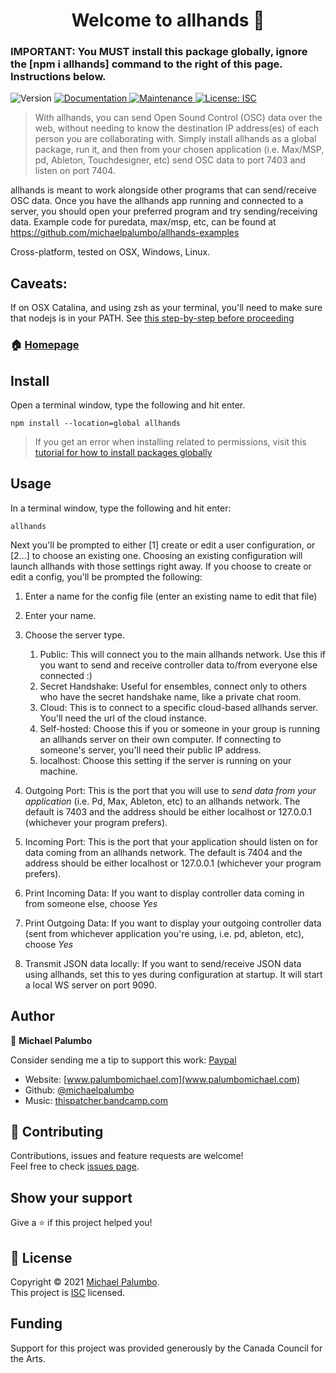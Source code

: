 <h1 align="center">Welcome to allhands 👋</h1>
<h3>IMPORTANT: You MUST install this package globally, ignore the [npm i allhands] command to the right of this page. Instructions below.</h1> 
<p>
  <img alt="Version" src="https://img.shields.io/badge/version-0.0.79-blue.svg?cacheSeconds=2592000" />
  <a href="https://github.com/michaelpalumbo/allhands#readme" target="_blank">
    <img alt="Documentation" src="https://img.shields.io/badge/documentation-yes-brightgreen.svg" />
  </a>
  <a href="https://github.com/michaelpalumbo/allhands/graphs/commit-activity" target="_blank">
    <img alt="Maintenance" src="https://img.shields.io/badge/Maintained%3F-yes-green.svg" />
  </a>
  <a href="https://github.com/michaelpalumbo/allhands/blob/master/LICENSE" target="_blank">
    <img alt="License: ISC" src="https://img.shields.io/github/license/michaelpalumbo/allhands" />
  </a>
</p>

> With allhands, you can send Open Sound Control (OSC) data over the web, without needing to know the destination IP address(es) of each person you are collaborating with. Simply install allhands as a global package, run it, and then from your chosen application (i.e. Max/MSP, pd, Ableton, Touchdesigner, etc) send OSC data to port 7403 and listen on port 7404. 

allhands is meant to work alongside other programs that can send/receive OSC data. Once you have the allhands app running and connected to a server, you should open your preferred program and try sending/receiving data. Example code for puredata, max/msp, etc, can be found at https://github.com/michaelpalumbo/allhands-examples

Cross-platform, tested on OSX, Windows, Linux. 

## Caveats:
If on OSX Catalina, and using zsh as your terminal, you'll need to make sure that nodejs is in your PATH. See [this step-by-step before proceeding](https://medium.com/@andrewjaykeller/how-to-install-node-js-and-npm-with-macoss-new-terminal-zsh-e39b4a62d3d4)


### 🏠 [Homepage](https://github.com/michaelpalumbo/allhands#readme)

## Install
Open a terminal window, type the following and hit enter.

```shell
npm install --location=global allhands
```

> If you get an error when installing related to permissions, visit this [tutorial for how to install packages globally](https://docs.npmjs.com/resolving-eacces-permissions-errors-when-installing-packages-globally)

## Usage
In a terminal window, type the following and hit enter:

```shell
allhands
```

Next you'll be prompted to either [1] create or edit a user configuration, or [2...] to choose an existing one. Choosing an existing configuration will launch allhands with those settings right away. If you choose to create or edit a config, you'll be prompted the following:

1. Enter a name for the config file (enter an existing name to edit that file)
2. Enter your name. 
3. Choose the server type. 

    1. Public: This will connect you to the main allhands network. Use this if you want to send and receive controller data to/from everyone else connected :)
    2. Secret Handshake: Useful for ensembles, connect only to others who have the secret handshake name, like a private chat room. 
    3. Cloud: This is to connect to a specific cloud-based allhands server. You'll need the url of the cloud instance. 
    4. Self-hosted: Choose this if you or someone in your group is running an allhands server on their own computer. If connecting to someone's server, you'll need their public IP address. 
    5. localhost: Choose this setting if the server is running on your machine. 

4. Outgoing Port: This is the port that you will use to *send data from your application* (i.e. Pd, Max, Ableton, etc) to an allhands network. The default is 7403 and the address should be either localhost or 127.0.0.1 (whichever your program prefers).

5. Incoming Port: This is the port that your application should listen on for data coming from an allhands network. The default is 7404 and the address should be either localhost or 127.0.0.1 (whichever your program prefers).

6. Print Incoming Data: If you want to display controller data coming in from someone else, choose *Yes*

7. Print Outgoing Data: If you want to display your outgoing controller data (sent from whichever application you're using, i.e. pd, ableton, etc), choose *Yes*

8. Transmit JSON data locally: If you want to send/receive JSON data using allhands, set this to yes during configuration at startup. It will start a local WS server on port 9090. 

## Author

👤 **Michael Palumbo**

Consider sending me a tip to support this work:
[Paypal](paypal.me/mjpalumbo)

* Website: [www.palumbomichael.com](www.palumbomichael.com)
* Github: [@michaelpalumbo](https://github.com/michaelpalumbo)
* Music: [thispatcher.bandcamp.com](https://thispatcher.bandcamp.com)

## 🤝 Contributing

Contributions, issues and feature requests are welcome!<br />Feel free to check [issues page](https://github.com/michaelpalumbo/allhands/issues). 

## Show your support

Give a ⭐️ if this project helped you!

## 📝 License

Copyright © 2021 [Michael Palumbo](https://github.com/michaelpalumbo).<br />
This project is [ISC](https://github.com/michaelpalumbo/allhands/blob/master/LICENSE) licensed.

## Funding

Support for this project was provided generously by the Canada Council for the Arts.
